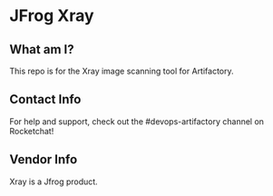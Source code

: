 # JFrog Xray

## What am I?

This repo is for the Xray image scanning tool for Artifactory.

## Contact Info

For help and support, check out the #devops-artifactory channel on Rocketchat!

## Vendor Info

Xray is a Jfrog product.


